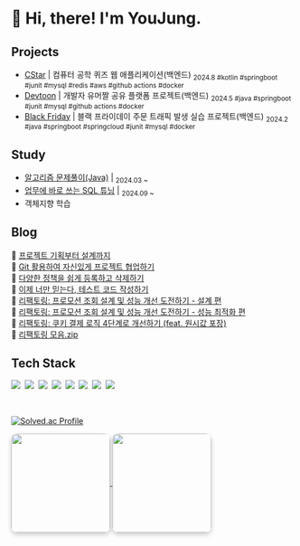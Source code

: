 <h1> 👋 Hi, there! I'm YouJung. </h1>

## Projects
- [CStar](https://github.com/FreakPeople/freak-CStar-backend) | 컴퓨터 공학 퀴즈 웹 애플리케이션(백엔드) <sub> 2024.8 #kotlin #springboot #junit #mysql #redis #aws #github actions #docker</sub>
- [Devtoon](https://github.com/FreakPeople/freak-devtoon-back) | 개발자 유머짤 공유 플랫폼 프로젝트(백엔드) <sub> 2024.5 #java #springboot #junit #mysql #github actions #docker</sub>
- [Black Friday](https://github.com/youjungHwang/black-friday) | 블랙 프라이데이 주문 트래픽 발생 실습 프로젝트(백엔드) <sub> 2024.2 #java #springboot #springcloud #junit #mysql #docker</sub>

## Study
- [알고리즘 문제풀이(Java)](https://github.com/youjungHwang/algorithm) | <sub>2024.03 ~ </sub>
- [업무에 바로 쓰는 SQL 튜닝](https://lealea.tistory.com/category/CS/Database) | <sub>2024.09 ~ </sub>
- 객체지향 학습 </sub>

## Blog
📖 [프로젝트 기획부터 설계까지](https://lealea.tistory.com/327)  
📖 [Git 활용하여 자신있게 프로젝트 협업하기](https://lealea.tistory.com/328)  
📖 [다양한 정책을 쉽게 등록하고 삭제하기](https://lealea.tistory.com/332)  
📖 [이제 너만 믿는다, 테스트 코드 작성하기](https://lealea.tistory.com/333)  
📖 [리팩토링: 프로모션 조회 설계 및 성능 개선 도전하기 - 설계 편](https://lealea.tistory.com/337)  
📖 [리팩토링: 프로모션 조회 설계 및 성능 개선 도전하기 - 성능 최적화 편](https://lealea.tistory.com/338)  
📖 [리팩토링: 쿠키 결제 로직 4단계로 개선하기 (feat. 원시값 포장)](https://lealea.tistory.com/339)  
📖 [리팩토링 모음.zip](https://lealea.tistory.com/336)  

## Tech Stack
<p>
  <img src="https://img.shields.io/badge/Java-ED8B00?style=flat-square&logo=java&logoColor=white">&nbsp
  <img src="https://img.shields.io/badge/Kotlin-7F52FF?style=flat-square&logo=kotlin&logoColor=white">&nbsp
  <img src="https://img.shields.io/badge/SpringBoot-6DB33F?style=flat-square&logo=Spring Boot&logoColor=white">&nbsp
  <img src="https://img.shields.io/badge/MySQL-015f86?style=flat-square&logo=mysql&logoColor=white">&nbsp
  <img src="https://img.shields.io/badge/Redis-d3271a?style=flat-square&logo=redis&logoColor=white">&nbsp 
  <img src="https://img.shields.io/badge/Docker-2496ED?style=flat-square&logo=docker&logoColor=white">&nbsp
  <img src="https://img.shields.io/badge/GithubActions-1750b9?style=flat-square&logo=githubactions&logoColor=white">&nbsp
  <img src="https://img.shields.io/badge/Git-3a3a3a?style=flat-square&logo=git&logoColor=white">&nbsp
</p>

<br>

[![Solved.ac Profile](http://mazassumnida.wtf/api/v2/generate_badge?boj=lealea)](https://solved.ac/lealea/)


<a href="https://github.com/youjungHwang">
    <img align="center" style="height: 175px; border-radius: 10px; box-shadow: 0 4px 8px rgba(0, 0, 0, 0.2);" src="https://github-readme-stats.vercel.app/api?username=youjungHwang&show_icons=true&hide_border=true&title_color=cff0ff&icon_color=ffa726&text_color=daf7dc&bg_color=263238&count_private=true&include_all_commits=true"/>
</a>
<a href="https://github.com/youjungHwang">
    <img align="center" style="height: 175px; border-radius: 10px; box-shadow: 0 4px 8px rgba(0, 0, 0, 0.2);" src="https://github-readme-stats.vercel.app/api/top-langs/?username=youjungHwang&text_color=daf7dc&bg_color=263238&title_color=cff0ff&langs_count=15&hide=c%23,scss,objective-c,shaderlab,hlsl&layout=compact&hide_border=true" /></a>

